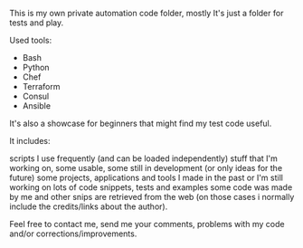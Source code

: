 This is my own private automation code folder, mostly It's just a folder for tests and play.

Used tools:

* Bash
* Python
* Chef
* Terraform
* Consul
* Ansible


It's also a showcase for beginners that might find my test code useful.

It includes:

scripts I use frequently (and can be loaded independently)
stuff that I'm working on, some usable, some still in development (or only ideas for the future)
some projects, applications and tools I made in the past or I'm still working on
lots of code snippets, tests and examples
some code was made by me and other snips are retrieved from the web (on those cases i normally include the credits/links about the author).

Feel free to contact me, send me your comments, problems with my code and/or corrections/improvements.
